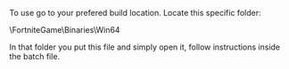To use go to your prefered build location. Locate this specific folder: 

<YourBuild>\FortniteGame\Binaries\Win64

In that folder you put this file and simply open it, follow instructions inside the batch file.
